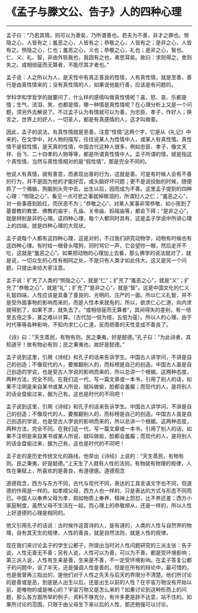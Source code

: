 # 《孟子与滕文公、告子》人的四种心理

------

孟子曰：“乃若其情，则可以为善矣，乃所谓善也。若夫为不善，非才之罪也。恻隐之心，人皆有之；羞恶之心，人皆有之；恭敬之心，人皆有之；是非之心，人皆有之。恻隐之心，仁也；羞恶之心，义也；恭敬之心，礼也；是非之心，智也。仁、义、礼、智，非由外铄我也，我固有之也，弗思耳矣。故曰：求则得之，舍则失之。或相倍蓰而无算者，不能尽其才者也。”

孟子说：人之所以为人，是天性中有真正善良的性情，人有真性情，就是至善，善行是由真性情来的；没有真性情的人，如果说他能行善，应该是有问题的。

学科学和学哲学的就要问了，什么样的感情叫做真性情呢？喜、怒、哀、乐都是情；生气、流泪、笑，也都是情，哪一种情是真性情呢？在心理分析上又是一个问题，须另外去解说了。不过孟子认为有情就可以为善，为忠臣、孝子，作好人；换言之，世界上的好人，一切圣人，都是有真感情的人，这才叫做善。

因此，孟子的说法，有真性情就是至善。注意“性情”这两个字，它是从《礼记》中来的，在文学中，对人物的描写，往往说某人为性情中人，或某人有真性情。真性情不是假性情，是天真的性情，中国古代这种人很多，例如忠臣、孝子，像文天祥、岳飞、二十四孝的人物等等，都是所谓真性情中人。孟子所谓的情，就是指这个真性情，当然与真性情相对的是“假性情”，那是完全不同的。

他说人有真情，就有善意，而表现出善的行为，这就是善。可是有时候人会有不善的行为，并不是因为他的才能好否，或头脑好坏问题；更不是说投胎的时候，随便抓了一个猪脑、狗脑到头壳中去，出生以后，因而成为不善。这里孟子提到的四种心理：“恻隐之心”，看见一点可悲之事就掉眼泪的，所谓妇人之仁；“羞恶之心”，对一些事感到脸红，而厌恶不为；“恭敬之心”，对某人某事非常恭敬，如小孩到了基督教的教堂、佛教的庙宇、孔庙、关帝庙、妈祖庙等，都会下拜；“是非之心”，就是辨别是非的心理。这四种心理，每个人都同时具有，这是孟子学说中所讲心理上的四端，就是四种心理的大现状。

孟子说每个人都有这四种心理，这是对的，不过我们研究动物学，动物有时候也有这四种心理。有时给一根骨头喂狗，同时骂它一声，它会望你一眼，然后走开不吃，这就是“羞恶之心”。如果把动物的心理加上去看，那么佛学的说法就对了，就是说，一切众生的心性有相同之处，不是只有人类才如此伟大。这又是另一个问题，只提出来给大家注意。

孟子说：扩充了人类的“恻隐之心”，就是“仁”；扩充了“羞恶之心”，就是“义”；扩充了“恭敬之心”，就是“礼”；扩充了“是非之心”，就是“智”。这是中国文化的仁义礼智四端，人性应该是具备了善良的、光明的、庄严的一面。所以仁义礼智，并不是受外面事物的影响而来的，而是人性本来就有的。所以，欲求仁心仁道，向内求就得到了，如果不求，就失去了。“或相倍蓰而无算者”，其间得失的差别，有一倍至五倍之多，甚之难以计算。（古代加一倍为倍，五倍为蓰）。所以人的心理，由于时代等等各种影响，不知内求仁心仁道，反而把善的天性变成不善良了。

《诗》曰：“天生蒸民，有物有则。民之秉夷，好是懿德。”孔子曰：“为此诗者，其知道乎！故有物必有则；民之秉夷也，故好是懿德。”

孟子说到这里，引用《诗经》和孔子的话来告诉学生。中国古人讲学问，不讲是自己的创造；不像现代的人，要推翻别人的，而标榜是自己的创造。中国古人虽是自己创造的学说，也是受古人学说的影响而来的，所以总讲一个根据。这两种态度，两种方法，完全不同。在我们这一代，写一篇文章或一本书，引用了别人的话，如果不注明是来自某书或某人所说，就叫做偷，脸都会羞赧；而现代的人，是将别人的话全盘偷过来，据为己有。这也是时代的不同吧！

孟子说到这里，引用《诗经》和孔子的话来告诉学生。中国古人讲学问，不讲是自己的创造；不像现代的人，要推翻别人的，而标榜是自己的创造。中国古人虽是自己创造的学说，也是受古人学说的影响而来的，所以总讲一个根据。这两种态度，两种方法，完全不同。在我们这一代，写一篇文章或一本书，引用了别人的话，如果不注明是来自某书或某人所说，就叫做偷，脸都会羞赧；而现代的人，是将别人的话全盘偷过来，据为己有。这也是时代的不同吧！

孟子走的是历史传统文化的路线，他举出《诗经》上说的：“天生蒸民，有物有则。民之秉夷，好是懿德。”上天生了人就有人性的法则，有物就有物理的规律，人性在秉赋上，所喜欢的是善良，有道德感。道德观念

道德观念，西方与东方不同，古代与现代不同，表达的工具言语文字也不同，但道德的作用是一样的。如孝顺父母，西方人也一样的，只是表达的方式与形态不同而已。中国人以奉养父母为孝，假如物质上奉养，精神上怨怼，比不养还差；西方小家庭制度，虽然父母不生活在一起，而心理上的恭敬顺从，还是一样的，所以人性上好道德的心理是相同的。

他又引用孔子的话说：古时候作这首诗的人，是有道的，人类的人性与自然界的物理，自有其天生的规律，人性的善良，就是自然法则，就是人性的规律。

现在我们来讨论孟子的学生公都子，所提出当时对人性问题研究的三派主张：告子说，人性无善无不善；另有人说，人性可以为善，可以为不善，都是受环境影响；第三派人说，人性有生来是善，生来是不善，不一定受环境影响。在孟子答复公都子的问题中，说了半天，还是强调人性是善的。但是在所有的辩论中，最可惜的，也是我曾再三指出的，是他们对于人性之先天与后天的界限分不清楚。他们所讨论的是善或是恶，到底是人出生以后，还是出生以前的人性？在宇宙万物没有开始以前，是唯物的或是唯心的？宇宙万物又是怎么来的？如果讨论到这种形而上的问题，那么各方面所举的例子、资料不够充分，有许多更是辞不达意，站不住的。如果所讨论的范围，只限于由父母生下来以后的人性，那还勉强可以讨论。


